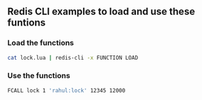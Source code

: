 
## Redis CLI examples to load and use these funtions

### Load the functions

```bash
cat lock.lua | redis-cli -x FUNCTION LOAD
```

### Use the functions

```bash
FCALL lock 1 'rahul:lock' 12345 12000
```

```